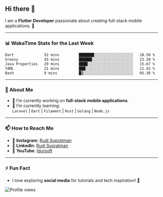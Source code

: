 ## Hi there 👋

I am a **Flutter Developer** passionate about creating full-stack mobile applications. 🚀

---

### 📊 WakaTime Stats for the Last Week
<!--START_SECTION:waka-->

```txt
Dart              52 mins         ███████░░░░░░░░░░░░░░░░░░   28.50 %
Groovy            43 mins         ██████░░░░░░░░░░░░░░░░░░░   23.39 %
Java Properties   29 mins         ████░░░░░░░░░░░░░░░░░░░░░   15.67 %
YAML              21 mins         ███░░░░░░░░░░░░░░░░░░░░░░   11.42 %
Bash              9 mins          █▒░░░░░░░░░░░░░░░░░░░░░░░   05.30 %
```

<!--END_SECTION:waka-->

---

### 🌱 About Me
- 🔭 I’m currently working on **full-stack mobile applications**.
- 🌱 I’m currently learning:  
  `Laravel` | `Dart` | `Filament` | `Rust` | `Golang` | `Node.js`

---

### 📫 How to Reach Me
- 💬 **Instagram**: [Rudi Supratman](https://www.instagram.com/rudisupratman97)  
- 💼 **LinkedIn**: [Rudi Supratman](https://www.linkedin.com/in/rudi-supratman-324233281)  
- 🎥 **YouTube**: [Idursoft](https://www.youtube.com/@adde5863)

---

### ⚡ Fun Fact
- I love exploring **social media** for tutorials and tech inspiration! 🎥

![Profile views](https://komarev.com/ghpvc/?username=idurgit&color=green)
